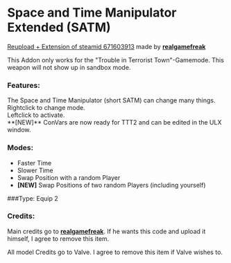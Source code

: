 # Space and Time Manipulator Extended (SATM)
[Reupload + Extension of steamid 671603913](https://steamcommunity.com/sharedfiles/filedetails/?id=671603913) made by [**realgamefreak**](https://steamcommunity.com/id/realgamefreak)

This Addon only works for the "Trouble in Terrorist Town"-Gamemode. This weapon will not show up in sandbox mode.

### Features:
<p>The Space and Time Manipulator (short SATM) can change many things.<br>
Rightclick to change mode.<br>
Leftclick to activate.<br>
**[NEW]** ConVars are now ready for TTT2 and can be edited in the ULX window.</p>

### Modes:
* Faster Time
* Slower Time
* Swap Position with a random Player
* **[NEW]** Swap Positions of two random Players (including yourself)

###Type:
Equip 2

### Credits:
Main credits go to [**realgamefreak**](https://steamcommunity.com/id/realgamefreak). If he wants this code and upload it himself, I agree to remove this item.

All model Credits go to Valve. I agree to remove this item if Valve wishes to.